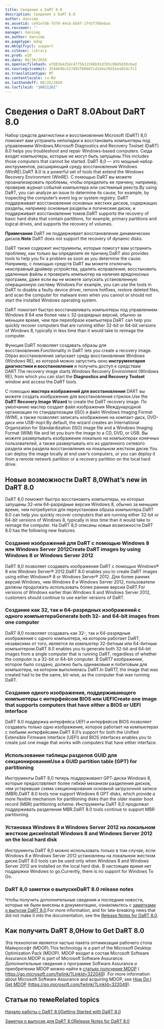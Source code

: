 ```yaml
---
title: Сведения о DaRT 8.0
description: Сведения о DaRT 8.0
author: dansimp
ms.assetid: ce91efd6-7d78-44cb-bb8f-1f43f768ebaa
ms.reviewer: ''
manager: dansimp
ms.author: dansimp
ms.pagetype: mdop
ms.mktglfcycl: support
ms.sitesec: library
ms.prod: w10
ms.date: 08/30/2016
ms.openlocfilehash: e70816425dc4775b11596b91d7b5c0045830c6ad
ms.sourcegitcommit: 354664bc527d93f80687cd2eba70d1eea024c7c3
ms.translationtype: MT
ms.contentlocale: ru-RU
ms.lasthandoff: 06/26/2020
ms.locfileid: "10821282"
---
```

# <span data-ttu-id="37a5b-103">Сведения о DaRT 8.0</span><span class="sxs-lookup"><span data-stu-id="37a5b-103">About DaRT 8.0</span></span>


<span data-ttu-id="37a5b-104">Набор средств диагностики и восстановления Microsoft (DaRT) 8,0 поможет вам устранить неполадки и восстановить компьютеры под управлением Windows.</span><span class="sxs-lookup"><span data-stu-id="37a5b-104">Microsoft Diagnostics and Recovery Toolset (DaRT) 8.0 helps you troubleshoot and repair Windows-based computers.</span></span> <span data-ttu-id="37a5b-105">Сюда входят компьютеры, которые не могут быть запущены.</span><span class="sxs-lookup"><span data-stu-id="37a5b-105">This includes those computers that cannot be started.</span></span> <span data-ttu-id="37a5b-106">DaRT 8,0 — это мощный набор инструментов, расширяющий среду восстановления Windows (WinRE).</span><span class="sxs-lookup"><span data-stu-id="37a5b-106">DaRT 8.0 is a powerful set of tools that extend the Windows Recovery Environment (WinRE).</span></span> <span data-ttu-id="37a5b-107">С помощью DaRT вы можете проанализировать проблемы, чтобы определить ее причину, например, проверив журнал событий компьютера или системный реестр.</span><span class="sxs-lookup"><span data-stu-id="37a5b-107">By using DaRT, you can analyze an issue to determine its cause, for example, by inspecting the computer’s event log or system registry.</span></span> <span data-ttu-id="37a5b-108">DaRT поддерживает восстановление основных жестких дисков, содержащих разделы, например основные разделы и логические диски, и поддерживает восстановление томов.</span><span class="sxs-lookup"><span data-stu-id="37a5b-108">DaRT supports the recovery of basic hard disks that contain partitions, for example, primary partitions and logical drives, and supports the recovery of volumes.</span></span>

<span data-ttu-id="37a5b-109">**Примечание**  DaRT не поддерживает восстановление динамических дисков.</span><span class="sxs-lookup"><span data-stu-id="37a5b-109">**Note** DaRT does not support the recovery of dynamic disks.</span></span>

 

<span data-ttu-id="37a5b-110">DaRT также содержит инструменты, которые помогут вам устранить проблему, как только вы определите ее причину.</span><span class="sxs-lookup"><span data-stu-id="37a5b-110">DaRT also provides tools to help you fix a problem as soon as you determine the cause.</span></span> <span data-ttu-id="37a5b-111">Например, с помощью средств DaRT вы можете отключить неисправный драйвер устройства, удалить исправления, восстановить удаленные файлы и проверить компьютер на наличие вредоносных программ, даже если вы не можете запускать установленную операционную систему Windows.</span><span class="sxs-lookup"><span data-stu-id="37a5b-111">For example, you can use the tools in DaRT to disable a faulty device driver, remove hotfixes, restore deleted files, and scan the computer for malware even when you cannot or should not start the installed Windows operating system.</span></span>

<span data-ttu-id="37a5b-112">DaRT помогает быстро восстанавливать компьютеры под управлением Windows 8 64 или более чем с 32-разрядных версий, обычно за меньшее время, чем при переобразе компьютера.</span><span class="sxs-lookup"><span data-stu-id="37a5b-112">DaRT can help you quickly recover computers that are running either 32-bit or 64-bit versions of Windows 8, typically in less time than it would take to reimage the computer.</span></span>

<span data-ttu-id="37a5b-113">Функция DaRT позволяет создавать образы для восстановления.</span><span class="sxs-lookup"><span data-stu-id="37a5b-113">Functionality in DaRT lets you create a recovery image.</span></span> <span data-ttu-id="37a5b-114">Образ восстановления запускает среду восстановления Windows (Windows RE), из которой можно запустить окно **инструментария диагностики и восстановления** и получить доступ к средствам DART.</span><span class="sxs-lookup"><span data-stu-id="37a5b-114">The recovery image starts Windows Recovery Environment (Windows RE), from which you can start the **Diagnostics and Recovery Toolset** window and access the DaRT tools.</span></span>

<span data-ttu-id="37a5b-115">С помощью **мастера изображений для восстановления** DART вы можете создать изображение для восстановления стрелок.</span><span class="sxs-lookup"><span data-stu-id="37a5b-115">Use the **DaRT Recovery Image Wizard** to create the DaRT recovery image.</span></span> <span data-ttu-id="37a5b-116">По умолчанию мастер создает файл изображения Международной организации по стандартизации (ISO) и файл Windows Imaging Format (WIM), а также позволяет записать изображение на компакт-диск, DVD-диск или USB-порт.</span><span class="sxs-lookup"><span data-stu-id="37a5b-116">By default, the wizard creates an International Organization for Standardization (ISO) image file and a Windows Imaging Format (WIM) file and let you burn the image to a CD, DVD, or USB.</span></span> <span data-ttu-id="37a5b-117">Вы можете развертывать изображение локально на компьютерах конечных пользователей, а также развертывать его из удаленного сетевого раздела или раздела восстановления на локальном жестком диске.</span><span class="sxs-lookup"><span data-stu-id="37a5b-117">You can deploy the image locally at end user’s computers, or you can deploy it from a remote network partition or a recovery partition on the local hard drive.</span></span>

## <a href="" id="what-s-new-in-dart-8-0"></a><span data-ttu-id="37a5b-118">Новые возможности DaRT 8,0</span><span class="sxs-lookup"><span data-stu-id="37a5b-118">What’s new in DaRT 8.0</span></span>


<span data-ttu-id="37a5b-119">DaRT 8,0 поможет быстро восстановить компьютеры, на которых запущены 32-или 64-разрядные версии Windows 8, обычно за меньшее время, чем потребуется для переустановки образа компьютера.</span><span class="sxs-lookup"><span data-stu-id="37a5b-119">DaRT 8.0 can help you quickly recover computers that are running either 32-bit or 64-bit versions of Windows 8, typically in less time than it would take to reimage the computer.</span></span> <span data-ttu-id="37a5b-120">На DaRT 8,0 описаны новые возможности.</span><span class="sxs-lookup"><span data-stu-id="37a5b-120">DaRT 8.0 has the following new features.</span></span>

### <span data-ttu-id="37a5b-121">Создание изображений для DaRT с помощью Windows 8 или Windows Server 2012</span><span class="sxs-lookup"><span data-stu-id="37a5b-121">Create DaRT images by using Windows 8 or Windows Server 2012</span></span>

<span data-ttu-id="37a5b-122">DaRT 8,0 позволяет создавать изображения DaRT с помощью Windows® 8 или Windows Server® 2012.</span><span class="sxs-lookup"><span data-stu-id="37a5b-122">DaRT 8.0 enables you to create DaRT images using either Windows® 8 or Windows Server® 2012.</span></span> <span data-ttu-id="37a5b-123">Для более ранних версий Windows, чем Windows 8 и Windows Server 2012, пользователи должны продолжать использовать более ранние версии DaRT.</span><span class="sxs-lookup"><span data-stu-id="37a5b-123">For versions of Windows earlier than Windows 8 and Windows Server 2012, customers should continue to use earlier versions of DaRT.</span></span>

### <span data-ttu-id="37a5b-124">Создание как 32, так и 64-разрядных изображений с одного компьютера</span><span class="sxs-lookup"><span data-stu-id="37a5b-124">Generate both 32- and 64-bit images from one computer</span></span>

<span data-ttu-id="37a5b-125">DaRT 8,0 позволяет создавать как 32-, так и 64-разрядные изображения с одного компьютера, на котором работает DaRT, независимо от того, является ли компьютер 32-битным или 64-битным компьютером.</span><span class="sxs-lookup"><span data-stu-id="37a5b-125">DaRT 8.0 enables you to generate both 32-bit and 64-bit images from a single computer that is running DaRT, regardless of whether the computer is a 32-bit or 64-bit computer.</span></span> <span data-ttu-id="37a5b-126">В DaRT7 изображение, которое было создано, должно быть одинаковым и побитовым для компьютера, на котором выполнялась DaRT.</span><span class="sxs-lookup"><span data-stu-id="37a5b-126">In DaRT7, the image that was created had to be the same, bit-wise, as the computer that was running DaRT.</span></span>

### <span data-ttu-id="37a5b-127">Создание одного изображения, поддерживающего компьютеры с интерфейсом BIOS или UEFI</span><span class="sxs-lookup"><span data-stu-id="37a5b-127">Create one image that supports computers that have either a BIOS or UEFI interface</span></span>

<span data-ttu-id="37a5b-128">DaRT 8.0 поддержка интерфейса UEFI и интерфейсов BIOS позволяет создавать только одно изображение, которое работает на компьютерах с любыми интерфейсами.</span><span class="sxs-lookup"><span data-stu-id="37a5b-128">DaRT 8.0’s support for both the Unified Extensible Firmware Interface (UEFI) and BIOS interfaces enables you to create just one image that works with computers that have either interface.</span></span>

### <span data-ttu-id="37a5b-129">Использование таблицы разделов GUID для секционирования</span><span class="sxs-lookup"><span data-stu-id="37a5b-129">Use a GUID partition table (GPT) for partitioning</span></span>

<span data-ttu-id="37a5b-130">Инструменты DaRT 8,0 теперь поддерживают GPT-диски Windows 8, которые предоставляют более гибкий механизм разделения дисков, чем устаревшая схема секционирования основной загрузочной записи (MBR).</span><span class="sxs-lookup"><span data-stu-id="37a5b-130">DaRT 8.0 tools now support Windows 8 GPT disks, which provide a more flexible mechanism for partitioning disks than the older master boot record (MBR) partitioning scheme.</span></span> <span data-ttu-id="37a5b-131">Инструменты DaRT 8,0 продолжат поддерживать разделение MBR.</span><span class="sxs-lookup"><span data-stu-id="37a5b-131">DaRT 8.0 tools continue to support MBR partitioning.</span></span>

### <span data-ttu-id="37a5b-132">Установка Windows 8 и Windows Server 2012 на локальном жестком диске</span><span class="sxs-lookup"><span data-stu-id="37a5b-132">Install Windows 8 and Windows Server 2012 on the local hard disk</span></span>

<span data-ttu-id="37a5b-133">Инструменты DaRT 8,0 можно использовать только в том случае, если Windows 8 и Windows Server 2012 установлены на локальном жестком диске.</span><span class="sxs-lookup"><span data-stu-id="37a5b-133">DaRT 8.0 tools can be used only when Windows 8 and Windows Server 2012 are installed on the local hard disk.</span></span> <span data-ttu-id="37a5b-134">В настоящее время нет поддержки Windows to go.</span><span class="sxs-lookup"><span data-stu-id="37a5b-134">Currently, there is no support for Windows To Go.</span></span>

### <a href="" id="-------------dart-8-0-release-notes"></a> <span data-ttu-id="37a5b-135">DaRT 8,0 заметки о выпуске</span><span class="sxs-lookup"><span data-stu-id="37a5b-135">DaRT 8.0 release notes</span></span>

<span data-ttu-id="37a5b-136">Чтобы получить дополнительные сведения и последние новости, которые не были внесены в документацию, ознакомьтесь с [заметками о выпуске DaRT 8,0](release-notes-for-dart-80--dart-8.md).</span><span class="sxs-lookup"><span data-stu-id="37a5b-136">For more information, and for late-breaking news that did not make it into the documentation, see the [Release Notes for DaRT 8.0](release-notes-for-dart-80--dart-8.md).</span></span>

## <span data-ttu-id="37a5b-137">Как получить DaRT 8,0</span><span class="sxs-lookup"><span data-stu-id="37a5b-137">How to Get DaRT 8.0</span></span>


<span data-ttu-id="37a5b-138">Эта технология является частью пакета оптимизации рабочего стола Майкрософт (MDOP).</span><span class="sxs-lookup"><span data-stu-id="37a5b-138">This technology is a part of the Microsoft Desktop Optimization Pack (MDOP).</span></span> <span data-ttu-id="37a5b-139">MDOP входит в состав Microsoft Software Assurance.</span><span class="sxs-lookup"><span data-stu-id="37a5b-139">MDOP is part of Microsoft Software Assurance.</span></span> <span data-ttu-id="37a5b-140">Дополнительные сведения о программе Software Assurance и приобретении MDOP можно найти в [статьях получение MDOP](https://go.microsoft.com/fwlink/?LinkId=322049) ( https://go.microsoft.com/fwlink/?LinkId=322049) .</span><span class="sxs-lookup"><span data-stu-id="37a5b-140">For more information about Microsoft Software Assurance and acquiring MDOP, see [How Do I Get MDOP](https://go.microsoft.com/fwlink/?LinkId=322049) (https://go.microsoft.com/fwlink/?LinkId=322049).</span></span>

## <span data-ttu-id="37a5b-141">Статьи по теме</span><span class="sxs-lookup"><span data-stu-id="37a5b-141">Related topics</span></span>


[<span data-ttu-id="37a5b-142">Начало работы с DaRT 8.0</span><span class="sxs-lookup"><span data-stu-id="37a5b-142">Getting Started with DaRT 8.0</span></span>](getting-started-with-dart-80-dart-8.md)

[<span data-ttu-id="37a5b-143">Заметки о выпуске для DaRT 8.0</span><span class="sxs-lookup"><span data-stu-id="37a5b-143">Release Notes for DaRT 8.0</span></span>](release-notes-for-dart-80--dart-8.md)

 

 





